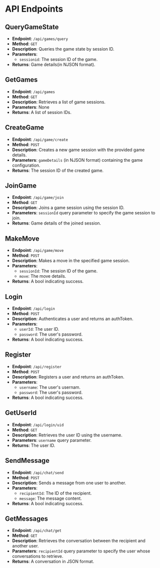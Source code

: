 # API Endpoints


## QueryGameState
- **Endpoint**: `/api/games/query`
- **Method**: `GET`
- **Description**: Queries the game state by session ID.
- **Parameters**:
  - `sessionid`: The session ID of the game.
- **Returns**: Game details(in NJSON format).

## GetGames
- **Endpoint**: `/api/games`
- **Method**: `GET`
- **Description**: Retrieves a list of game sessions.
- **Parameters**: None
- **Returns**: A list of session IDs.

## CreateGame
- **Endpoint**: `/api/game/create`
- **Method**: `POST`
- **Description**: Creates a new game session with the provided game details.
- **Parameters**: `gameDetails` (in NJSON format) containing the game configuration.
- **Returns**: The session ID of the created game.

## JoinGame
- **Endpoint**: `/api/game/join`
- **Method**: `GET`
- **Description**: Joins a game session using the session ID.
- **Parameters**: `sessionId` query parameter to specify the game session to join.
- **Returns**: Game details of the joined session.

## MakeMove
- **Endpoint**: `/api/game/move`
- **Method**: `POST`
- **Description**: Makes a move in the specified game session.
- **Parameters**:
  - `sessionId`: The session ID of the game.
  - `move`: The move details.
- **Returns**: A bool indicating success.

## Login
- **Endpoint**: `/api/login`
- **Method**: `POST`
- **Description**: Authenticates a user and returns an authToken.
- **Parameters**:
  - `userId`: The user ID.
  - `password`: The user's password.
- **Returns**: A bool indicating success.


## Register
- **Endpoint**: `/api/register`
- **Method**: `POST`
- **Description**: Registers a user and returns an authToken.
- **Parameters**:
  - `username`: The user's usernam.
  - `password`: The user's password.
- **Returns**: A bool indicating success.

## GetUserId
- **Endpoint**: `/api/login/uid`
- **Method**: `GET`
- **Description**: Retrieves the user ID using the username.
- **Parameters**: `username` query parameter.
- **Returns**: The user ID.

## SendMessage
- **Endpoint**: `/api/chat/send`
- **Method**: `POST`
- **Description**: Sends a message from one user to another.
- **Parameters**:
  - `recipientId`: The ID of the recipient.
  - `message`: The message content.
- **Returns**: A bool indicating success.

## GetMessages
- **Endpoint**: `/api/chat/get`
- **Method**: `GET`
- **Description**: Retrieves the conversation between the recipient and another user.
- **Parameters**: `recipientId` query parameter to specify the user whose conversations to retrieve.
- **Returns**: A conversation in JSON format.
